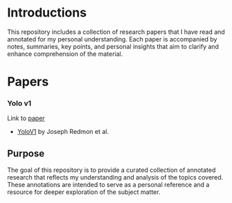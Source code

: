 # Introductions

This repository includes a collection of research papers that I have read and annotated for my personal understanding. Each paper is accompanied by notes, summaries, key points, and personal insights that aim to clarify and enhance comprehension of the material. 

# Papers

### Yolo v1
Link to [paper](https://arxiv.org/abs/1506.02640v1)
- [YoloV1](https://github.com/abdullahejazjanjua/annotated-papers/blob/main/YOLOv1.pdf) by Joseph Redmon et al.

## Purpose

The goal of this repository is to provide a curated collection of annotated research that reflects my understanding and analysis of the topics covered. These annotations are intended to serve as a personal reference and a resource for deeper exploration of the subject matter.
